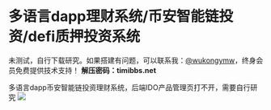 # 多语言dapp理财系统/币安智能链投资/defi质押投资系统

未测试，自行下载研究。如果搭建有问题，可以联系我：[@wukongymw](http://t.me/wukongymw)，终身会员免费提供技术支持！
**解压密码：timibbs.net**

多语言dapp币安智能链投资理财系统，后端IDO产品管理页打不开，需要自行研究
[![](https://wukongymw.com/wp-content/uploads/2023/07/1689324995-e68deea19f2be2d.png)](https://wukongymw.com/wp-content/uploads/2023/07/1689324995-e68deea19f2be2d.png)